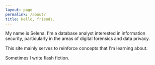 ```yaml
---
layout: page
permalink: /about/
title: Hello, friends.
---
```


My name is Selena. I'm a database analyst interested in information security, particularly in the areas of digital forensics and data privacy.

This site mainly serves to reinforce concepts that I'm learning about.

Sometimes I write flash fiction.
